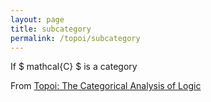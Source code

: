```yaml
---
layout: page
title: subcategory
permalink: /topoi/subcategory
---
```

If $ mathcal{C} $ is a category


From [Topoi: The Categorical Analysis of Logic](https://mathgloss.github.io/MathGloss/topoi.html)